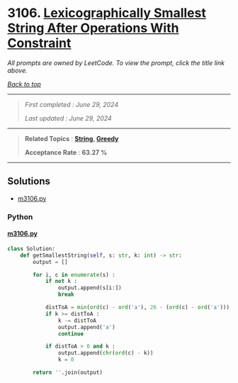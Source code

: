 # 3106. [Lexicographically Smallest String After Operations With Constraint](<https://leetcode.com/problems/lexicographically-smallest-string-after-operations-with-constraint>)

*All prompts are owned by LeetCode. To view the prompt, click the title link above.*

*[Back to top](<../README.md>)*

------

> *First completed : June 29, 2024*
>
> *Last updated : June 29, 2024*

------

> **Related Topics** : **[String](<by_topic/String.md>), [Greedy](<by_topic/Greedy.md>)**
>
> **Acceptance Rate** : **63.27 %**

------

## Solutions

- [m3106.py](<../my-submissions/m3106.py>)
### Python
#### [m3106.py](<../my-submissions/m3106.py>)
```Python
class Solution:
    def getSmallestString(self, s: str, k: int) -> str:
        output = []

        for i, c in enumerate(s) :
            if not k :
                output.append(s[i:])
                break

            distToA = min(ord(c) - ord('a'), 26 - (ord(c) - ord('a')))
            if k >= distToA :
                k -= distToA
                output.append('a')
                continue

            if distToA > 0 and k :
                output.append(chr(ord(c) - k))
                k = 0

        return ''.join(output)
```

